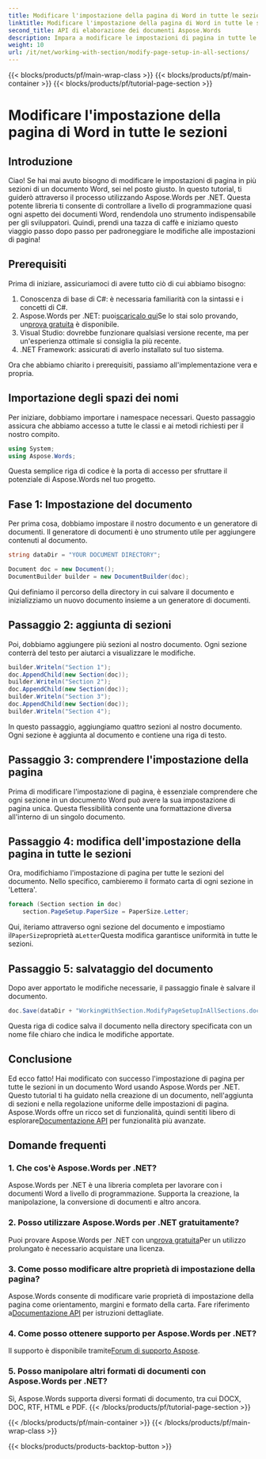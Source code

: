 ```yaml
---
title: Modificare l'impostazione della pagina di Word in tutte le sezioni
linktitle: Modificare l'impostazione della pagina di Word in tutte le sezioni
second_title: API di elaborazione dei documenti Aspose.Words
description: Impara a modificare le impostazioni di pagina in tutte le sezioni di un documento Word utilizzando Aspose.Words per .NET con questa guida completa e dettagliata.
weight: 10
url: /it/net/working-with-section/modify-page-setup-in-all-sections/
---
```


{{< blocks/products/pf/main-wrap-class >}}
{{< blocks/products/pf/main-container >}}
{{< blocks/products/pf/tutorial-page-section >}}

# Modificare l'impostazione della pagina di Word in tutte le sezioni

## Introduzione

Ciao! Se hai mai avuto bisogno di modificare le impostazioni di pagina in più sezioni di un documento Word, sei nel posto giusto. In questo tutorial, ti guiderò attraverso il processo utilizzando Aspose.Words per .NET. Questa potente libreria ti consente di controllare a livello di programmazione quasi ogni aspetto dei documenti Word, rendendola uno strumento indispensabile per gli sviluppatori. Quindi, prendi una tazza di caffè e iniziamo questo viaggio passo dopo passo per padroneggiare le modifiche alle impostazioni di pagina!

## Prerequisiti

Prima di iniziare, assicuriamoci di avere tutto ciò di cui abbiamo bisogno:

1. Conoscenza di base di C#: è necessaria familiarità con la sintassi e i concetti di C#.
2.  Aspose.Words per .NET: puoi[scaricalo qui](https://releases.aspose.com/words/net/)Se lo stai solo provando, un[prova gratuita](https://releases.aspose.com/) è disponibile.
3. Visual Studio: dovrebbe funzionare qualsiasi versione recente, ma per un'esperienza ottimale si consiglia la più recente.
4. .NET Framework: assicurati di averlo installato sul tuo sistema.

Ora che abbiamo chiarito i prerequisiti, passiamo all'implementazione vera e propria.

## Importazione degli spazi dei nomi

Per iniziare, dobbiamo importare i namespace necessari. Questo passaggio assicura che abbiamo accesso a tutte le classi e ai metodi richiesti per il nostro compito.

```csharp
using System;
using Aspose.Words;
```

Questa semplice riga di codice è la porta di accesso per sfruttare il potenziale di Aspose.Words nel tuo progetto.

## Fase 1: Impostazione del documento

Per prima cosa, dobbiamo impostare il nostro documento e un generatore di documenti. Il generatore di documenti è uno strumento utile per aggiungere contenuti al documento.

```csharp
string dataDir = "YOUR DOCUMENT DIRECTORY";

Document doc = new Document();
DocumentBuilder builder = new DocumentBuilder(doc);
```

Qui definiamo il percorso della directory in cui salvare il documento e inizializziamo un nuovo documento insieme a un generatore di documenti.

## Passaggio 2: aggiunta di sezioni

Poi, dobbiamo aggiungere più sezioni al nostro documento. Ogni sezione conterrà del testo per aiutarci a visualizzare le modifiche.

```csharp
builder.Writeln("Section 1");
doc.AppendChild(new Section(doc));
builder.Writeln("Section 2");
doc.AppendChild(new Section(doc));
builder.Writeln("Section 3");
doc.AppendChild(new Section(doc));
builder.Writeln("Section 4");
```

In questo passaggio, aggiungiamo quattro sezioni al nostro documento. Ogni sezione è aggiunta al documento e contiene una riga di testo.

## Passaggio 3: comprendere l'impostazione della pagina

Prima di modificare l'impostazione di pagina, è essenziale comprendere che ogni sezione in un documento Word può avere la sua impostazione di pagina unica. Questa flessibilità consente una formattazione diversa all'interno di un singolo documento.

## Passaggio 4: modifica dell'impostazione della pagina in tutte le sezioni

Ora, modifichiamo l'impostazione di pagina per tutte le sezioni del documento. Nello specifico, cambieremo il formato carta di ogni sezione in 'Lettera'.

```csharp
foreach (Section section in doc)
    section.PageSetup.PaperSize = PaperSize.Letter;
```

 Qui, iteriamo attraverso ogni sezione del documento e impostiamo il`PaperSize`proprietà a`Letter`Questa modifica garantisce uniformità in tutte le sezioni.

## Passaggio 5: salvataggio del documento

Dopo aver apportato le modifiche necessarie, il passaggio finale è salvare il documento.

```csharp
doc.Save(dataDir + "WorkingWithSection.ModifyPageSetupInAllSections.doc");
```

Questa riga di codice salva il documento nella directory specificata con un nome file chiaro che indica le modifiche apportate.

## Conclusione

 Ed ecco fatto! Hai modificato con successo l'impostazione di pagina per tutte le sezioni in un documento Word usando Aspose.Words per .NET. Questo tutorial ti ha guidato nella creazione di un documento, nell'aggiunta di sezioni e nella regolazione uniforme delle impostazioni di pagina. Aspose.Words offre un ricco set di funzionalità, quindi sentiti libero di esplorare[Documentazione API](https://reference.aspose.com/words/net/) per funzionalità più avanzate.

## Domande frequenti

### 1. Che cos'è Aspose.Words per .NET?

Aspose.Words per .NET è una libreria completa per lavorare con i documenti Word a livello di programmazione. Supporta la creazione, la manipolazione, la conversione di documenti e altro ancora.

### 2. Posso utilizzare Aspose.Words per .NET gratuitamente?

 Puoi provare Aspose.Words per .NET con un[prova gratuita](https://releases.aspose.com/)Per un utilizzo prolungato è necessario acquistare una licenza.

### 3. Come posso modificare altre proprietà di impostazione della pagina?

 Aspose.Words consente di modificare varie proprietà di impostazione della pagina come orientamento, margini e formato della carta. Fare riferimento a[Documentazione API](https://reference.aspose.com/words/net/) per istruzioni dettagliate.

### 4. Come posso ottenere supporto per Aspose.Words per .NET?

 Il supporto è disponibile tramite[Forum di supporto Aspose](https://forum.aspose.com/c/words/8).

### 5. Posso manipolare altri formati di documenti con Aspose.Words per .NET?

Sì, Aspose.Words supporta diversi formati di documento, tra cui DOCX, DOC, RTF, HTML e PDF.
{{< /blocks/products/pf/tutorial-page-section >}}

{{< /blocks/products/pf/main-container >}}
{{< /blocks/products/pf/main-wrap-class >}}

{{< blocks/products/products-backtop-button >}}
